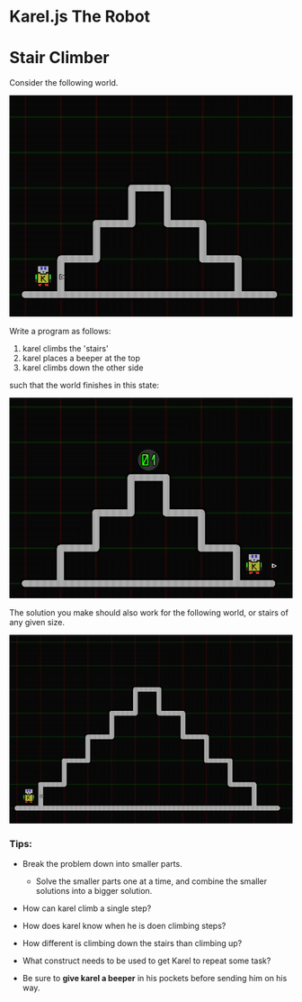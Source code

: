# Karel.js The Robot
# Stair Climber  

Consider the following world.

![Stairs1](images/stairs1.png)

Write a program as follows:
1. karel climbs the 'stairs'
2. karel places a beeper at the top
3. karel climbs down the other side

such that the world finishes in this state:

![Stairs2](images/stairs2.png)

The solution you make should also work for the following world, or stairs of any given size.

![Stairs3](images/stairs3.png)


### Tips:
- Break the problem down into smaller parts.
	- Solve the smaller parts one at a time, and combine the smaller solutions into a bigger solution.

- How can karel climb a single step?
- How does karel know when he is doen climbing steps?
- How different is climbing down the stairs than climbing up?
- What construct needs to be used to get Karel to repeat some task?
		
- Be sure to **give karel a beeper** in his pockets before sending him on his way.
